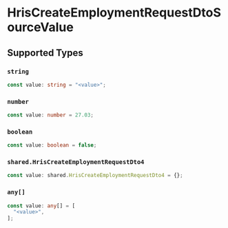 # HrisCreateEmploymentRequestDtoSourceValue


## Supported Types

### `string`

```typescript
const value: string = "<value>";
```

### `number`

```typescript
const value: number = 27.03;
```

### `boolean`

```typescript
const value: boolean = false;
```

### `shared.HrisCreateEmploymentRequestDto4`

```typescript
const value: shared.HrisCreateEmploymentRequestDto4 = {};
```

### `any[]`

```typescript
const value: any[] = [
  "<value>",
];
```

